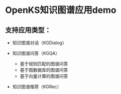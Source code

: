 # OpenKS知识图谱应用demo

## 支持应用类型：

* 知识图谱对话（KGDialog）

* 知识图谱问答（KGQA）
	- 基于规则匹配的图谱问答
	- 基于图数据库的图谱问答
	- 基于向量计算的图谱问答

* 知识图谱推荐（KGRec）
